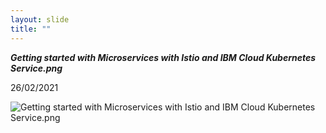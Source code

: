 ```yaml
---
layout: slide
title: ""
---
```

***Getting started with Microservices with Istio and IBM Cloud Kubernetes Service.png***

26/02/2021

![Getting started with Microservices with Istio and IBM Cloud Kubernetes Service.png](https://res.cloudinary.com/dzvip6v7f/image/upload/v1616821992/My%20image%20personal%20site/Getting_started_with_Microservices_with_Istio_and_IBM_Cloud_Kubernetes_Service_ryoikl.png)

